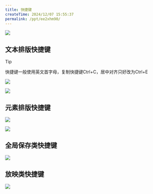 ```yaml
---
title: 快捷键
createTime: 2024/12/07 15:55:37
permalink: /ppt/ee2xhm90/
---
```

![](https://file.iglooblog.top/pmzd/%E6%88%AA%E5%B1%8F2024-12-07%2015.55.59.webp)

## 文本排版快捷键

> [!tip]
>
> 快捷键一般使用英文首字母，复制快捷键Ctrl+C，居中对齐只好改为Ctrl+E

![](https://file.iglooblog.top/pmzd/PixPin_2024-12-07_15-57-00.webp)

![](https://file.iglooblog.top/pmzd/%E6%88%AA%E5%B1%8F2024-12-07%2015.59.28.webp)

## 元素排版快捷键

![](https://file.iglooblog.top/pmzd/%E6%88%AA%E5%B1%8F2024-12-07%2016.00.18.webp)

![](https://file.iglooblog.top/pmzd/%E6%88%AA%E5%B1%8F2024-12-07%2016.00.52.webp)

## 全局保存类快捷键

![](https://file.iglooblog.top/pmzd/%E6%88%AA%E5%B1%8F2024-12-07%2016.01.36.webp)

## 放映类快捷键

![](https://file.iglooblog.top/pmzd/%E6%88%AA%E5%B1%8F2024-12-07%2016.02.09.webp)